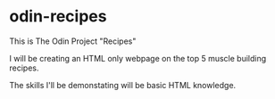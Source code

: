 # odin-recipes
This is The Odin Project "Recipes"

I will be creating an HTML only webpage on the top 5 muscle building recipes.

The skills I'll be demonstating will be basic HTML knowledge.